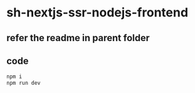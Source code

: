 # sh-nextjs-ssr-nodejs-frontend

## refer the readme in parent folder

## code
```bash
npm i
npm run dev
```
